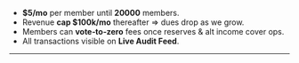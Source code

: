 - **$5/mo** per member until **20000** members.  
- Revenue **cap $100k/mo** thereafter ⇒ dues drop as we grow.  
- Members can **vote‑to‑zero** fees once reserves & alt income cover ops.  
- All transactions visible on **Live Audit Feed**.  
---